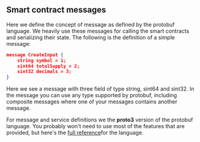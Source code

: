 ## Smart contract messages

Here we define the concept of message as defined by the protobuf language. We heavily use these messages for calling the smart contracts and serializing their state. The following is the definition of a simple message:

```json
message CreateInput {
    string symbol = 1;
    sint64 totalSupply = 2;
    sint32 decimals = 3;
}
```

Here we see a message with three field of type string, sint64 and sint32. In the message you can use any type supported by protobuf, including composite messages where one of your messages contains another message. 

For message and service definitions we the **proto3** version of the protobuf language. You probably won't need to use most of the features that are provided, but here's the [full reference](https://developers.google.com/protocol-buffers/docs/proto3)for the language.